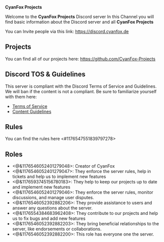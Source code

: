 **CyanFox Projects**

Welcome to the **CyanFox Projects** Discord server
In this Channel you will find basic information about the Discord server and all **CyanFox Projects**

You can Invite people via this link: https://discord.cyanfox.de

## Projects
You can find all of our projects here: https://github.com/CyanFox-Projects

## Discord TOS & Guidelines
This server is compliant with the Discord Terms of Service and Guidelines. We will ban if the content is not a compliant. Be sure to familiarize yourself with them here:
- [Terms of Service](https://discord.com/tos)
- [Content Guidelines](https://discord.com/guidelines)

## Rules
You can find the rules here <#1176547551839797278>

## Roles
- <@&1176546052401279048>: Creator of CyanFox
- <@&1176546052401279047>: They enforce the server rules, help in tickets and help us to implement new features
- <@&1176593745156780183>: They help to keep our projects up to date and implement new features
- <@&1176546052401279046>: They enforce the server rules, monitor discussions, and manage user disputes.
- <@&1176546052392882206>: They provide assistance to users and answer any questions about the server.
- <@&1176554384683962408>: They contribute to our projects and help us to fix bugs and add new features
- <@&1176546052392882203>: They bring beneficial relationships to the server, like endorsements or collaborations.
- <@&1176546052392882200>: This role has everyone one the server.

